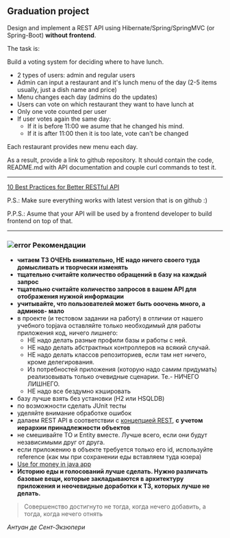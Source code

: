 ## Graduation project

Design and implement a REST API using Hibernate/Spring/SpringMVC (or Spring-Boot) **without frontend**.

The task is:

Build a voting system for deciding where to have lunch.

 * 2 types of users: admin and regular users
 * Admin can input a restaurant and it's lunch menu of the day (2-5 items usually, just a dish name and price)
 * Menu changes each day (admins do the updates)
 * Users can vote on which restaurant they want to have lunch at
 * Only one vote counted per user
 * If user votes again the same day:
    - If it is before 11:00 we asume that he changed his mind.
    - If it is after 11:00 then it is too late, vote can't be changed

Each restaurant provides new menu each day.

As a result, provide a link to github repository. It should contain the code, README.md with API documentation and couple curl commands to test it.

-----------------------------
<a href="http://blog.mwaysolutions.com/2014/06/05/10-best-practices-for-better-restful-api/">10 Best Practices for Better RESTful API</a>

P.S.: Make sure everything works with latest version that is on github :)

P.P.S.: Asume that your API will be used by a frontend developer to build frontend on top of that.

-----------------------------
### ![error](https://cloud.githubusercontent.com/assets/13649199/13672935/ef09ec1e-e6e7-11e5-9f79-d1641c05cbe6.png) Рекомендации
- **читаем ТЗ ОЧЕНЬ внимательно, НЕ надо ничего своего туда домысливать и творчески изменять**
- **тщательно считайте количество обращений в базу на каждый запрос**
- **тщательно считайте количество запросов в вашем API для отображения нужной информации**
- **учитывайте, что пользователей может быть ооочень много, а админов- мало**
- в проекте (и тестовом задании на работу) в отличии от нашего учебного topjava оставляйте только необходимый для работы приложения код, ничего лишнего:
  - НЕ надо делать разные профили базы и работы с ней. 
  - НЕ надо делать абстрактных контроллеров на всякий случай. 
  - НЕ надо делать классов репозиториев, если там нет ничего, кроме делегирования. 
  - Из потребностей приложения (которую надо самим придумать) реализовывать только очевидные сценарии. Те.- НИЧЕГО ЛИШНЕГО. 
  - НЕ надо все бездумно кэшировать
- базу лучше взять без установки (H2 или HSQLDB)
- по возможности сделать JUnit тесты
- уделяйте внимание обработке ошибок
- далаем REST API в соответствии с <a href="http://blog.mwaysolutions.com/2014/06/05/10-best-practices-for-better-restful-api/">концепцией REST</a>, **с учетом иерархии принадлежности объектов**
- не смешивайте TO и Entity вместе. Лучше всего, если они будут независимыми друг от друга.
- если приложению в объекте требуется только его id, используйте reference (как мы при сохранении еды вставляем туда юзера)
- [Use for money in java app](http://stackoverflow.com/a/43051227/548473)
- **Историю еды и голосований лучше сделать. Нужно различать базовые вещи, которые закладываются в архитектуру приложения и неочевидные доработки к ТЗ, которых лучше не делать.**

> Совершенство достигнуто не тогда, когда нечего добавить, а тогда, когда нечего отнять

_Антуан де Сент-Экзюпери_
